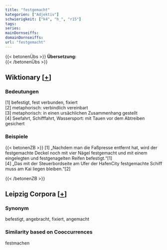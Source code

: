 ```yaml
---
title: "festgemacht"
kategorien: ["Adjektiv"]
schwierigkeit: ["k4", "h_", "r15"]
tags:
series:
mainDornseiffs:
domainDornseiffs:
url: "festgemacht"
---
```


{{< betonenÜbs >}}
**Übersetzung:**  
{{< /betonenÜbs >}}

## Wiktionary [[+](https://de.wiktionary.org/wiki/festgemacht)]

### Bedeutungen
[1] befestigt, fest verbunden, fixiert  
[2] metaphorisch: verbindlich vereinbart  
[3] metaphorisch: in einen ursächlichen Zusammenhang gestellt  
[4] Seefahrt, Schifffahrt, Wassersport: mit Tauen vor dem Abtreiben gesichert  

### Beispiele
{{< betonenZB >}}
[1] „Nachdem man die Faßpresse entfernt hat, wird der festgemachte Deckel noch mit vier Nägel festgemacht und mit einem eingelegten und festgenagelten Reifen befestigt.“[1]  
[4] „Das mit der Steuerbordseite am Ufer der HafenCity festgemachte Schiff muss am Kai liegen bleiben.“[2]  

{{< /betonenZB >}}

## Leipzig Corpora [[+](https://corpora.uni-leipzig.de/en/res?word=festgemacht&corpusId=deu_newscrawl-public_2018)]


### Synonym
befestigt, angebracht, fixiert, angemacht


### Similarity based on Cooccurrences
festmachen

